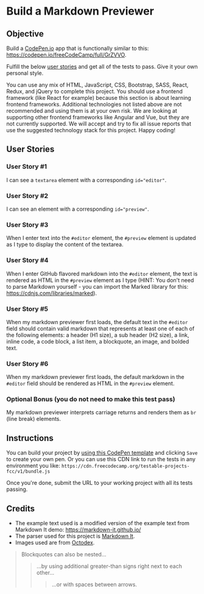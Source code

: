 # Build a Markdown Previewer

## Objective

Build a [CodePen.io](https://codepen.io) app that is functionally similar to this: https://codepen.io/freeCodeCamp/full/GrZVVO.

Fulfill the below [user stories](https://en.wikipedia.org/wiki/User_story) and get all of the tests to pass. Give it your own personal style.

You can use any mix of HTML, JavaScript, CSS, Bootstrap, SASS, React, Redux, and jQuery to complete this project. You should use a frontend framework (like React for example) because this section is about learning frontend frameworks. Additional technologies not listed above are not recommended and using them is at your own risk. We are looking at supporting other frontend frameworks like Angular and Vue, but they are not currently supported. We will accept and try to fix all issue reports that use the suggested technology stack for this project. Happy coding!
## User Stories
### User Story #1

I can see a `textarea` element with a corresponding `id="editor"`.
### User Story #2

I can see an element with a corresponding `id="preview"`.
### User Story #3

When I enter text into the `#editor` element, the `#preview` element is updated as I type to display the content of the textarea.
### User Story #4

When I enter GitHub flavored markdown into the `#editor` element, the text is rendered as HTML in the `#preview` element as I type (HINT: You don't need to parse Markdown yourself - you can import the Marked library for this: https://cdnjs.com/libraries/marked).
### User Story #5

When my markdown previewer first loads, the default text in the `#editor` field should contain valid markdown that represents at least one of each of the following elements: a header (H1 size), a sub header (H2 size), a link, inline code, a code block, a list item, a blockquote, an image, and bolded text.
### User Story #6

When my markdown previewer first loads, the default markdown in the `#editor` field should be rendered as HTML in the `#preview` element.
### Optional Bonus (you do not need to make this test pass)

My markdown previewer interprets carriage returns and renders them as `br` (line break) elements.

## Instructions
You can build your project by [using this CodePen template](https://codepen.io/pen?template=MJjpwO) and clicking `Save` to create your own pen. Or you can use this CDN link to run the tests in any environment you like: `https://cdn.freecodecamp.org/testable-projects-fcc/v1/bundle.js`

Once you're done, submit the URL to your working project with all its tests passing.

## Credits

+ The example text used is a modified version of the example text from Markdown It demo: https://markdown-it.github.io/
+ The parser used for this project is [Markdown It](https://github.com/markdown-it/markdown-it).
+ Images used are from [Octodex](https://octodex.github.com/).

> Blockquotes can also be nested...
>> ...by using additional greater-than signs right next to each other...
> > > ...or with spaces between arrows.